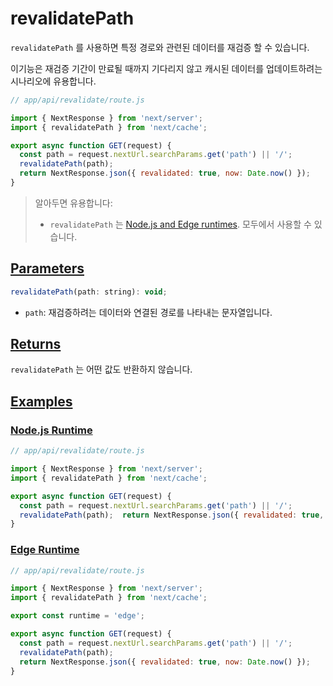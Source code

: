 # **revalidatePath**

`revalidatePath` 를 사용하면 특정 경로와 관련된 데이터를 재검증 할 수 있습니다.

이기능은 재검증 기간이 만료될 때까지 기다리지 않고 캐시된 데이터를 업데이트하려는 시나리오에 유용합니다.

```jsx
// app/api/revalidate/route.js

import { NextResponse } from 'next/server';
import { revalidatePath } from 'next/cache'; 

export async function GET(request) {
  const path = request.nextUrl.searchParams.get('path') || '/';
  revalidatePath(path);
  return NextResponse.json({ revalidated: true, now: Date.now() });
}
```

> 알아두면 유용합니다:
> 
> - `revalidatePath` 는 [Node.js and Edge runtimes](https://nextjs.org/docs/pages/building-your-application/rendering/edge-and-nodejs-runtimes). 모두에서 사용할 수 있습니다.

## **[Parameters](https://nextjs.org/docs/app/api-reference/functions/revalidatePath#parameters)**

```jsx
revalidatePath(path: string): void;
```

- `path`: 재검증하려는 데이터와 연결된 경로를 나타내는 문자열입니다.

## **[Returns](https://nextjs.org/docs/app/api-reference/functions/revalidatePath#returns)**

`revalidatePath` 는 어떤 값도 반환하지 않습니다.

## **[Examples](https://nextjs.org/docs/app/api-reference/functions/revalidatePath#examples)**

### **[Node.js Runtime](https://nextjs.org/docs/app/api-reference/functions/revalidatePath#nodejs-runtime)**

```jsx
// app/api/revalidate/route.js

import { NextResponse } from 'next/server';
import { revalidatePath } from 'next/cache';

export async function GET(request) {
  const path = request.nextUrl.searchParams.get('path') || '/';
  revalidatePath(path);  return NextResponse.json({ revalidated: true, now: Date.now() });
}
```

### **[Edge Runtime](https://nextjs.org/docs/app/api-reference/functions/revalidatePath#edge-runtime)**

```jsx
// app/api/revalidate/route.js

import { NextResponse } from 'next/server';
import { revalidatePath } from 'next/cache'; 

export const runtime = 'edge';

export async function GET(request) {
  const path = request.nextUrl.searchParams.get('path') || '/';
  revalidatePath(path);
  return NextResponse.json({ revalidated: true, now: Date.now() });
}
```